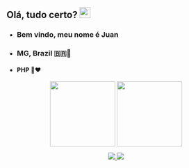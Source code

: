 ## Olá, tudo certo? <img src="https://media.giphy.com/media/hvRJCLFzcasrR4ia7z/giphy.gif" width="25">

-  ### Bem vindo, meu nome é Juan
-  ### MG, Brazil 🇧🇷👾
-  #### PHP 🐘❤️

<p align="center">
 <img height="150em" align="center" src="https://github-readme-stats.vercel.app/api?username=barreto-juan&show_icons=true&theme=tokyonight&border_radius=10px)](https://github.com/anuraghazra/github-readme-stats">
 <img height="150em" align="center" src="https://github-readme-stats.vercel.app/api/top-langs/?username=barreto-juan&layout=compact&theme=tokyonight&border=10px)](https://github.com/anuraghazra/github-readme-stats">
</p>

<p align="center">
  <a href="mailto:jbarreto2105@gmail.com" target="_blank">
   <img src="https://img.shields.io/badge/-Gmail-000000?style=for-the-badge&logo=gmail&logoColor=white">
  </a>

  <a href="https://www.linkedin.com/in/juan-barreto-167386233/" target="_blank">
   <img src="https://img.shields.io/badge/-LinkedIn-000000?style=for-the-badge&logo=linkedin&logoColor=white">
  </a>
</p>
